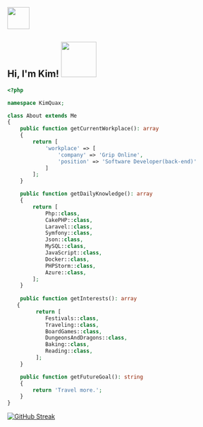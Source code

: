 <img src="https://media.giphy.com/media/v1.Y2lkPTc5MGI3NjExMmtmeHN1MzdpMGR6Mjc3MWVmbXNuNHExcG93bDgyZmUxYnN0eTZ0NCZjdD1z/L0t5istHtiDgJ40PZw/giphy.gif" width="50"></h2>
<h2> Hi, I'm Kim! <img src="https://media.giphy.com/media/v1.Y2lkPTc5MGI3NjExMjFhMDU3Yjg4NDU2NTlkZDI0MzQ5Mzk4MDNjNjU0ZmY5YjBjNjAwYyZjdD1z/A9dZqpVpbLsju/giphy.gif" width="80"></h2>

```php
<?php

namespace KimQuax;

class About extends Me
{
    public function getCurrentWorkplace(): array
    {
        return [
            'workplace' => [
                'company' => 'Grip Online',
                'position' => 'Software Developer(back-end)'         
            ]
        ];
    }

    public function getDailyKnowledge(): array
    {
        return [
            Php::class,
            CakePHP::class,
            Laravel::class,
            Symfony::class,
            Json::class,
            MySQL::class,
            JavaScript::class,
            Docker::class,
            PHPStorm::class,
            Azure::class,
        ];
    }
    
    public function getInterests(): array
   {
         return [
            Festivals::class,
            Traveling::class,
            BoardGames::class,
            DungeonsAndDragons::class,
            Baking::class,
            Reading::class,
         ];
    }

    public function getFutureGoal(): string
    {
        return 'Travel more.';
    }
}
```
 [![GitHub Streak](http://github-readme-streak-stats.herokuapp.com?user=Esmaraldaa1&theme=onedark)](https://git.io/streak-stats) 
